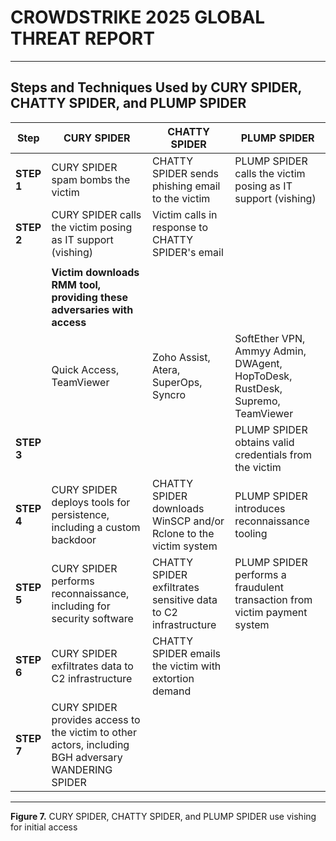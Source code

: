 # **CROWDSTRIKE 2025 GLOBAL THREAT REPORT**

---

## Steps and Techniques Used by CURY SPIDER, CHATTY SPIDER, and PLUMP SPIDER

| Step    | CURY SPIDER                                                                   | CHATTY SPIDER                                                        | PLUMP SPIDER                                                                                             |
|---------|-------------------------------------------------------------------------------|----------------------------------------------------------------------|----------------------------------------------------------------------------------------------------------|
| **STEP 1** | CURY SPIDER spam bombs the victim                                             | CHATTY SPIDER sends phishing email to the victim                      | PLUMP SPIDER calls the victim posing as IT support (vishing)                                             |
| **STEP 2** | CURY SPIDER calls the victim posing as IT support (vishing)                   | Victim calls in response to CHATTY SPIDER's email                     |                                                                                                          |
|           |                                                                               |                                                                      |                                                                                                          |
|           | **Victim downloads RMM tool, providing these adversaries with access**        |                                                                      |                                                                                                          |
|           | Quick Access, TeamViewer                                                      | Zoho Assist, Atera, SuperOps, Syncro                                  | SoftEther VPN, Ammyy Admin, DWAgent, HopToDesk, RustDesk, Supremo, TeamViewer                            |
| **STEP 3** |                                                                               |                                                                      | PLUMP SPIDER obtains valid credentials from the victim                                                    |
| **STEP 4** | CURY SPIDER deploys tools for persistence, including a custom backdoor        | CHATTY SPIDER downloads WinSCP and/or Rclone to the victim system     | PLUMP SPIDER introduces reconnaissance tooling                                                            |
| **STEP 5** | CURY SPIDER performs reconnaissance, including for security software          | CHATTY SPIDER exfiltrates sensitive data to C2 infrastructure         | PLUMP SPIDER performs a fraudulent transaction from victim payment system                                 |
| **STEP 6** | CURY SPIDER exfiltrates data to C2 infrastructure                             | CHATTY SPIDER emails the victim with extortion demand                 |                                                                                                          |
| **STEP 7** | CURY SPIDER provides access to the victim to other actors, including BGH adversary WANDERING SPIDER |                                                                      |                                                                                                          |

---

**Figure 7.** CURY SPIDER, CHATTY SPIDER, and PLUMP SPIDER use vishing for initial access